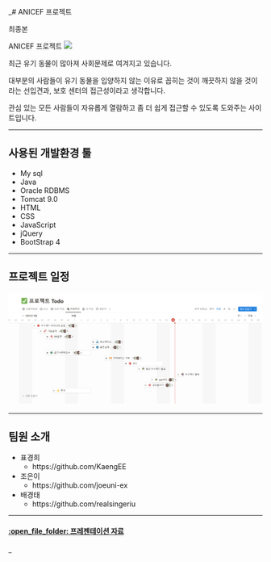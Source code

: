 _# ANICEF 프로젝트

최종본

ANICEF 프로젝트 
<img src='[https://user-images.githubusercontent.com/106459550/197949956-724d3ac4-1950-4421-b231-8d832b5151d3.png](https://github.com/anicef/ANICEF_99/blob/main/WebContent/images/main.png)'>

최근 유기 동물이 많아져 사회문제로 여겨지고 있습니다. 

대부분의 사람들이 유기 동물을 입양하지 않는 이유로 꼽히는 것이 
깨끗하지 않을 것이라는 선입견과, 보호 센터의 접근성이라고 
생각합니다.

 관심 있는 모든 사람들이 자유롭게 열람하고 좀 더 쉽게
 접근할 수 있도록 도와주는 사이트입니다. 
<hr>
<h2>사용된 개발환경 툴</h2>
<ul>
  <li>My sql</li>
  <li>Java</li>
  <li>Oracle RDBMS</li>
  <li>Tomcat 9.0</li>
  <li>HTML</li>
  <li>CSS</li>
  <li>JavaScript</li>
  <li>jQuery</li>
  <li>BootStrap 4</li>
</ul>
<hr>
<h2>프로젝트 일정</h2>
<img src='WebContent/images/project_Todo.png'>
<hr>
<h2>팀원 소개</h2>
<ul>
  <li>표경희
    <ul>
      <li>https://github.com/KaengEE</li>
    </ul>
  </li>
    <li>조은이
      <ul>
        <li>https://github.com/joeuni-ex</li>
      </ul>
    </li>
    <li>배경태
      <ul>
        <li>https://github.com/realsingeriu</li>
      </ul>
  </li>
</ul>


</ul>
<hr>
<h4><a href="https://docs.google.com/viewer?url=https://github.com/Chanan-Park/OhSherlockProject/files/9869805/2.pdf">:open_file_folder: 프레젠테이션 자료</a></h4>_
